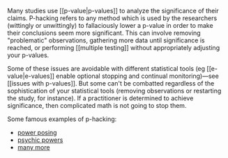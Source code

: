 
Many studies use [[p-value|p-values]] to analyze the significance of their claims. P-hacking refers to any method which is used by the researchers (wittingly or unwittingly) to fallaciously lower a p-value in order to make their conclusions seem more significant. This can involve removing "problematic" observations, gathering more data until significance is reached, or performing [[multiple testing]] without appropriately adjusting your p-values. 

Some of these issues are avoidable with different statistical tools (eg [[e-value|e-values]] enable optional stopping and continual monitoring)—see [[issues with p-values]]. But some can't be combatted regardless of the sophistication of your statistical tools (removing observations or restarting the study, for instance). If a practitioner is determined to achieve significance, then complicated math is not going to stop them. 

Some famous examples of p-hacking: 
- [power posing](https://en.wikipedia.org/wiki/Power_posing) 
- [psychic powers](https://www.bps.org.uk/psychologist/replication-replication-replication) 
- [many more](https://www.bps.org.uk/research-digest/ten-famous-psychology-findings-have-been-difficult-replicate)  

